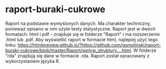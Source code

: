 # raport-buraki-cukrowe
Raport na podstawie wymyślonych danych. Ma charakter techniczny, ponieważ opisano w nim użyte testy statystyczne. Raport jest w dwóch formatach: html i pdf - znajduje się w folderze "Raport" i ma rozszerzenie .html lub .pdf. Aby wyświetlić raport w formacie html, najlepiej użyć tego linku: https://htmlpreview.github.io/?https://github.com/gsmolinski/raport-buraki-cukrowe/blob/master/Raport/wplyw_struktury....html. W folderze "rda" znajdują się dane w formacie .rda. Raport został opracowany z wykorzystaniem języka R.
